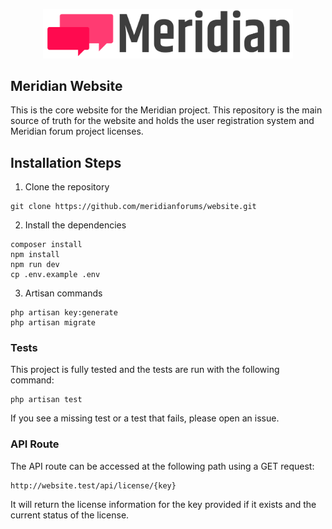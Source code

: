 <p align="center"><a href="https://github.com/meridianforums/meridian" target="_blank"><img src="https://raw.githubusercontent.com/meridianforums/assets/main/SVG/logo_text.svg" width="400"></a></p>

## Meridian Website

This is the core website for the Meridian project. This repository is the main source of truth for the website and holds the user registration system and Meridian forum project licenses.

## Installation Steps

1. Clone the repository
```
git clone https://github.com/meridianforums/website.git
```
2. Install the dependencies
```
composer install
npm install
npm run dev
cp .env.example .env
```
3. Artisan commands
```
php artisan key:generate
php artisan migrate
```

### Tests
This project is fully tested and the tests are run with the following command:
```
php artisan test
```

If you see a missing test or a test that fails, please open an issue.

### API Route
The API route can be accessed at the following path using a GET request:
```
http://website.test/api/license/{key}
```
It will return the license information for the key provided if it exists and the current status of the license.
